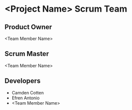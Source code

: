 # \<Project Name\> Scrum Team
## Product Owner
\<Team Member Name\>
## Scrum Master
\<Team Member Name\>
## Developers
- Camden Cotten
- Efren Antonio
- \<Team Member Name\>
